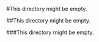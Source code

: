 #This directory might be empty.

##This directory might be empty.

###This directory might be empty.
